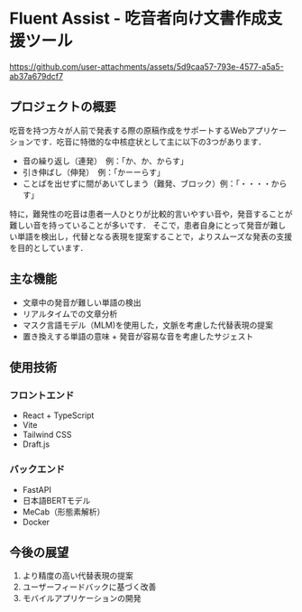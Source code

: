 # Fluent Assist - 吃音者向け文書作成支援ツール
https://github.com/user-attachments/assets/5d9caa57-793e-4577-a5a5-ab37a679dcf7
## プロジェクトの概要

吃音を持つ方々が人前で発表する際の原稿作成をサポートするWebアプリケーションです．吃音に特徴的な中核症状として主に以下の3つがあります．
- 音の繰り返し（連発）　例：「か、か、からす」
- 引き伸ばし（伸発）　例：「かーーらす」
- ことばを出せずに間があいてしまう（難発、ブロック）例：「・・・・からす」    

特に，難発性の吃音は患者一人ひとりが比較的言いやすい音や，発音することが難しい音を持っていることが多いです．
そこで，患者自身にとって発音が難しい単語を検出し，代替となる表現を提案することで，よりスムーズな発表の支援を目的としています．

## 主な機能
- 文章中の発音が難しい単語の検出
- リアルタイムでの文章分析
- マスク言語モデル（MLM)を使用した，文脈を考慮した代替表現の提案
- 置き換えする単語の意味 + 発音が容易な音を考慮したサジェスト

## 使用技術

### フロントエンド
- React + TypeScript
- Vite
- Tailwind CSS
- Draft.js

### バックエンド
- FastAPI
- 日本語BERTモデル
- MeCab（形態素解析）
- Docker

## 今後の展望
1. より精度の高い代替表現の提案
2. ユーザーフィードバックに基づく改善
3. モバイルアプリケーションの開発
